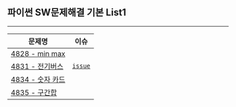 ## 파이썬 SW문제해결 기본 List1

---

| 문제명                                                                                        | 이슈                                                                   |
| --------------------------------------------------------------------------------------------- | ---------------------------------------------------------------------- |
| <a href="https://github.com/zlzzlzz2l/algorithm/blob/master/SWEA/4828.py">4828 - min max</a>  |                                                                        |
| <a href="https://github.com/zlzzlzz2l/algorithm/blob/master/SWEA/4831.py">4831 - 전기버스</a> | <a href="https://github.com/zlzzlzz2l/algorithm/issues/3" >`issue`</a> |
| <a href="">4834 - 숫자 카드</a>                                                               |                                                                        |
| <a href="">4835 - 구간합</a>                                                                  |                                                                        |
